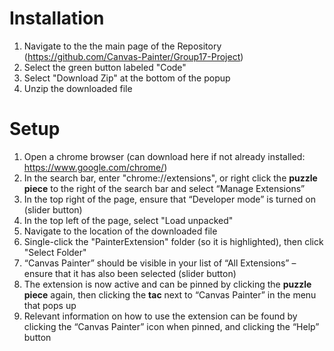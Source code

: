 # Installation
1. Navigate to the the main page of the Repository (https://github.com/Canvas-Painter/Group17-Project)
2. Select the green button labeled "Code"
3. Select "Download Zip" at the bottom of the popup
4. Unzip the downloaded file
# Setup
1. Open a chrome browser (can download here if not already installed: https://www.google.com/chrome/)
2. In the search bar, enter "chrome://extensions", or right click the **puzzle piece** to the right of the search bar and select “Manage Extensions”
3. In the top right of the page, ensure that “Developer mode” is turned on (slider button)
4. In the top left of the page, select "Load unpacked"
5. Navigate to the location of the downloaded file
6. Single-click the "PainterExtension" folder (so it is highlighted), then click "Select Folder"
7. “Canvas Painter” should be visible in your list of “All Extensions” – ensure that it has also been selected (slider button)
8. The extension is now active and can be pinned by clicking the **puzzle piece** again, then clicking the **tac** next to “Canvas Painter” in the menu that pops up
9. Relevant information on how to use the extension can be found by clicking the “Canvas Painter” icon when pinned, and clicking the “Help” button
